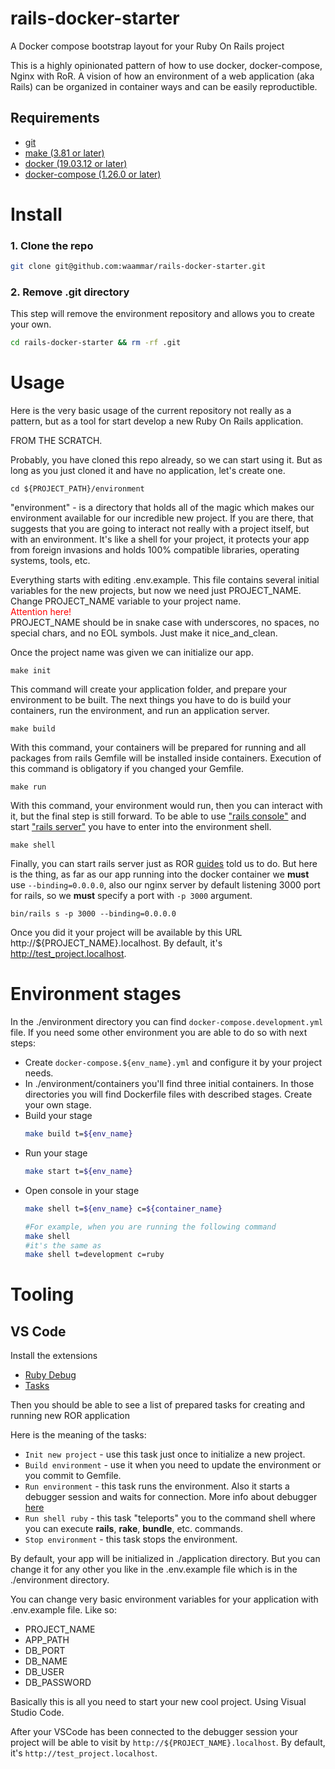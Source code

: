 # rails-docker-starter
A Docker compose bootstrap layout for your Ruby On Rails project

This is a highly opinionated pattern of how to use docker, docker-compose, Nginx with RoR. A vision of how an environment of a web application (aka Rails) can be organized in container ways and can be easily reproductible.

## Requirements
* [git](https://git-scm.com/)
* [make (3.81 or later)](https://savannah.gnu.org/projects/make/)
* [docker (19.03.12 or later)](https://docs.docker.com/engine/install/)
* [docker-compose (1.26.0 or later)](https://docs.docker.com/compose/install/)

# Install

### 1. Clone the repo
```bash
git clone git@github.com:waammar/rails-docker-starter.git
```
### 2. Remove .git directory
This step will remove the environment repository and allows you to create your own.
```bash
cd rails-docker-starter && rm -rf .git
```

# Usage
Here is the very basic usage of the current repository not really as a pattern, but as a tool for start develop a new Ruby On Rails application.

FROM THE SCRATCH.

Probably, you have cloned this repo already, so we can start using it. But as long as you just cloned it and have no application, let's create one.

`cd ${PROJECT_PATH}/environment`

"environment" - is a directory that holds all of the magic which makes our environment available for our incredible new project. If you are there, that suggests that you are going to interact not really with a project itself, but with an environment. It's like a shell for your project, it protects your app from foreign invasions and holds 100% compatible libraries, operating systems, tools, etc.


Everything starts with editing .env.example. This file contains several initial variables for the new projects, but now we need just PROJECT_NAME.<br>
Change PROJECT_NAME variable to your project name.<br> 
<font color="red">Attention here!</font><br>
PROJECT_NAME should be in snake case with underscores, no spaces, no special chars, and no EOL symbols. Just make it nice_and_clean.<br>

Once the project name was given we can initialize our app.

`make init`

This command will create your application folder, and prepare your environment to be built.
The next things you have to do is build your containers, run the environment, and run an application server.

`make build`

With this command, your containers will be prepared for running and all packages from rails Gemfile will be installed inside containers.
Execution of this command is obligatory if you changed your Gemfile.

`make run`

With this command, your environment would run, then you can interact with it, but the final step is still forward.
To be able to use ["rails console"](https://guides.rubyonrails.org/getting_started.html#using-a-model-to-interact-with-the-database) and start ["rails server"](https://guides.rubyonrails.org/getting_started.html#starting-up-the-web-server) you have to enter into the environment shell. 

`make shell`

Finally, you can start rails server just as ROR [guides](https://guides.rubyonrails.org/getting_started.html#starting-up-the-web-server) 
told us to do. But here is the thing, as far as our app running into the docker container we **must** use `--binding=0.0.0.0`, also our nginx server by default listening 3000 port for rails, so we **must** specify a port with `-p 3000` argument.

`bin/rails s -p 3000 --binding=0.0.0.0`

Once you did it your project will be available by this URL http://${PROJECT_NAME}.localhost. By default, it's http://test_project.localhost.


# Environment stages
In the ./environment directory you can find `docker-compose.development.yml` file. If you need some other environment you are able to do so with next steps:
* Create `docker-compose.${env_name}.yml` and configure it by your project needs. 
* In ./environment/containers you'll find three initial containers. In those directories you will find Dockerfile files with described stages. Create your own stage.
* Build your stage 
  ```bash
  make build t=${env_name}
  ```
* Run your stage
  ```bash
  make start t=${env_name}
  ```
* Open console in your stage
  ```bash
  make shell t=${env_name} c=${container_name}
  ```  
  ```bash
  #For example, when you are running the following command
  make shell
  #it's the same as
  make shell t=development c=ruby
  ```

# Tooling
## VS Code
Install the extensions
* [Ruby Debug](https://marketplace.visualstudio.com/items?itemName=castwide.ruby-debug)
* [Tasks](https://marketplace.visualstudio.com/items?itemName=actboy168.tasks)

Then you should be able to see a list of prepared tasks for creating and running new ROR application


Here is the meaning of the tasks:
* `Init new project` - use this task just once to initialize a new project.
* `Build environment` - use it when you need to update the environment or you commit to Gemfile.
* `Run environment` - this task runs the environment. Also it starts a debugger session and waits for connection. More info about debugger [here](https://github.com/rubyide/vscode-ruby/wiki/3.-Attaching-to-a-debugger) 
* `Run shell ruby` - this task "teleports" you to the command shell where you can execute **rails**, **rake**, **bundle**, etc. commands.
* `Stop environment` - this task stops the environment.

By default, your app will be initialized in ./application directory. But you can change it for any other you like in the .env.example file which is in the ./environment directory.

You can change very basic environment variables for your application with .env.example file. Like so: 
* PROJECT_NAME
* APP_PATH
* DB_PORT
* DB_NAME
* DB_USER
* DB_PASSWORD

Basically this is all you need to start your new cool project. Using Visual Studio Code.

After your VSCode has been connected to the debugger session your project will be able to visit by `http://${PROJECT_NAME}.localhost`. By default, it's `http://test_project.localhost`.
